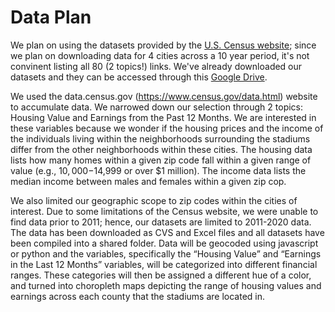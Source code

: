 # Data Plan

We plan on using the datasets provided by the [U.S. Census website](https://www.census.gov/data.html); since we plan on downloading data for 4 cities across a 10 year period, it's not convinent listing all 80 (2 topics!) links. We've already downloaded our datasets and they can be accessed through this [Google Drive](https://drive.google.com/drive/folders/1bDz7yzGR7vllpy-Pe6puVagO8zjIkBpg?usp=sharing).

We used the data.census.gov (https://www.census.gov/data.html) website to accumulate data. We narrowed down our selection through 2 topics: Housing Value and Earnings from the Past 12 Months. We are interested in these variables because we wonder if the housing prices and the income of the individuals living within the neighborhoods surrounding the stadiums differ from the other neighborhoods within these cities. The housing data lists how many homes within a given zip code fall within a given range of value (e.g., $10,000-$14,999 or over $1 million). The income data lists the median income between males and females within a given zip cop.

We also limited our geographic scope to zip codes within the cities of interest. Due to some limitations of the Census website, we were unable to find data prior to 2011; hence, our datasets are limited to 2011-2020 data. The data has been downloaded as CVS and Excel files and all datasets have been compiled into a shared folder. Data will be geocoded using javascript or python and the variables, specifically the “Housing Value” and “Earnings in the Last 12 Months” variables, will be categorized into different financial ranges. These categories will then be assigned a different hue of a color, and turned into choropleth maps depicting the range of housing values and earnings across each county that the stadiums are located in.
